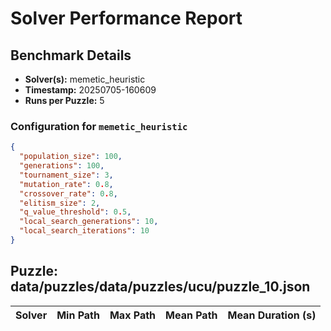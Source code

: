 # Solver Performance Report

## Benchmark Details

- **Solver(s):** memetic_heuristic
- **Timestamp:** 20250705-160609
- **Runs per Puzzle:** 5

### Configuration for `memetic_heuristic`

```json
{
  "population_size": 100,
  "generations": 100,
  "tournament_size": 3,
  "mutation_rate": 0.8,
  "crossover_rate": 0.8,
  "elitism_size": 2,
  "q_value_threshold": 0.5,
  "local_search_generations": 10,
  "local_search_iterations": 10
}
```


## Puzzle: data/puzzles/data/puzzles/ucu/puzzle_10.json

| Solver | Min Path | Max Path | Mean Path | Mean Duration (s) |
|---|---|---|---|---|
